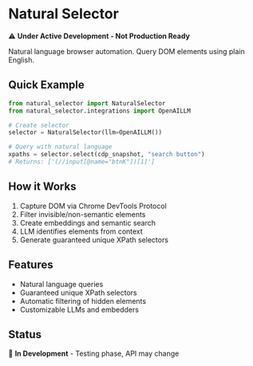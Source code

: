 # Natural Selector

⚠️ **Under Active Development - Not Production Ready**

Natural language browser automation. Query DOM elements using plain English.

## Quick Example

```python
from natural_selector import NaturalSelector
from natural_selector.integrations import OpenAILLM

# Create selector
selector = NaturalSelector(llm=OpenAILLM())

# Query with natural language
xpaths = selector.select(cdp_snapshot, "search button")
# Returns: ['(//input[@name="btnK"])[1]']
```

## How it Works

1. Capture DOM via Chrome DevTools Protocol
2. Filter invisible/non-semantic elements
3. Create embeddings and semantic search
4. LLM identifies elements from context
5. Generate guaranteed unique XPath selectors

## Features

- Natural language queries
- Guaranteed unique XPath selectors
- Automatic filtering of hidden elements
- Customizable LLMs and embedders

## Status

🚧 **In Development** - Testing phase, API may change
